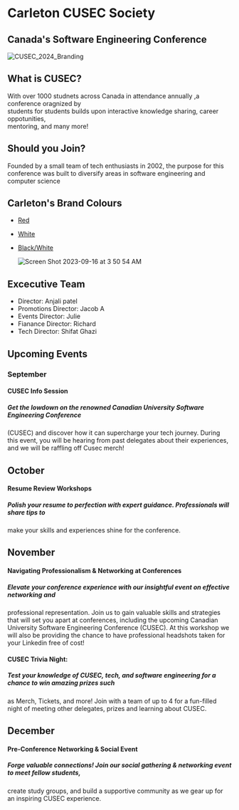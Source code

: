 # Carleton CUSEC Society

## Canada's Software Engineering Conference

![CUSEC_2024_Branding](https://github.com/shifatcusec/cusecinfopage/assets/145038250/0e290ba4-19f0-4135-9620-ced5971bfb39)

## What is CUSEC?
With over 1000 studnets across Canada in attendance annually ,a conference oragnized by  
students for students builds upon interactive knowledge sharing, career oppotunities,  
mentoring, and many more!

## Should you Join?
Founded by a small team of tech enthusiasts in 2002, the purpose for this conference 
was built to diversify areas in software engineering and computer science

## Carleton's Brand Colours

- [Red](#categories)
- [White](#categories)
- [Black/White](#categories)

  ![Screen Shot 2023-09-16 at 3 50 54 AM](https://github.com/shifatcusec/cusecinfopage/assets/145038250/db82b6df-35bb-4062-b858-0f46000b999e)


## Excecutive Team

- Director: Anjali patel
- Promotions Director: Jacob A
- Events Director: Julie
- Fianance Director: Richard
- Tech Director: Shifat Ghazi

## Upcoming Events

### September
#### CUSEC Info Session
##### Get the lowdown on the renowned Canadian University Software Engineering Conference 
(CUSEC) and discover how it can supercharge your tech journey. During this event, you will 
be hearing from past delegates about their experiences, and we will be raffling off Cusec merch!


## October 
#### Resume Review Workshops
##### Polish your resume to perfection with expert guidance. Professionals will share tips to
make your skills and experiences shine for the conference.



## November
#### Navigating Professionalism & Networking at Conferences 
##### Elevate your conference experience with our insightful event on effective networking and 
professional representation. Join us to gain valuable skills and strategies that will set you apart 
at conferences, including the upcoming Canadian University Software Engineering Conference (CUSEC). 
At this workshop we will also be providing the chance to have professional headshots taken for your Linkedin 
free of cost!


#### CUSEC Trivia Night:
##### Test your knowledge of CUSEC, tech, and software engineering for a chance to win amazing prizes such 
as Merch, Tickets, and more! Join with a team of up to 4 for a fun-filled night of meeting other delegates, 
prizes and learning about CUSEC.

## December
#### Pre-Conference Networking & Social Event
##### Forge valuable connections! Join our social gathering & networking event to meet fellow students, 
create study groups, and build a supportive community as we gear up for an inspiring CUSEC experience.



